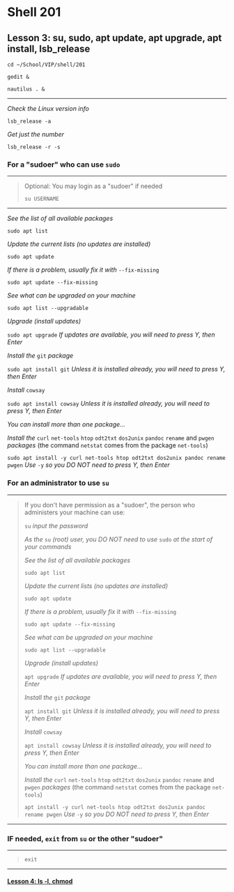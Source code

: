 # Shell 201
## Lesson 3: su, sudo, apt update, apt upgrade, apt install, lsb_release

`cd ~/School/VIP/shell/201`

`gedit &`

`nautilus . &`

___

*Check the Linux version info*

`lsb_release -a`

*Get just the number*

`lsb_release -r -s`

### For a "sudoer" who can use `sudo`
>
___
> Optional: You may login as a "sudoer" if needed
>
> `su USERNAME`
>
___

*See the list of all available packages*

`sudo apt list`

*Update the current lists (no updates are installed)*

`sudo apt update`

*If there is a problem, usually fix it with* `--fix-missing`

`sudo apt update --fix-missing`

*See what can be upgraded on your machine*

`sudo apt list --upgradable`

*Upgrade (install updates)*

`sudo apt upgrade` *If updates are available, you will need to press Y, then Enter*

*Install the* `git` *package*

`sudo apt install git` *Unless it is installed already, you will need to press Y, then Enter*

*Install* `cowsay`

`sudo apt install cowsay` *Unless it is installed already, you will need to press Y, then Enter*

*You can install more than one package...*

*Install the* `curl` `net-tools` `htop` `odt2txt` `dos2unix` `pandoc` `rename` and `pwgen` *packages* (the command `netstat` comes from the package `net-tools`)

`sudo apt install -y curl net-tools htop odt2txt dos2unix pandoc rename pwgen` *Use* `-y` *so you DO NOT need to press Y, then Enter*

### For an administrator to use `su`
>
___
> If you don't have permission as a "sudoer", the person who administers your machine can use:
>
> `su` *input the password*
>
> *As the* `su` *(root) user, you DO NOT need to use* `sudo` *at the start of your commands*
>
> *See the list of all available packages*
>
> `sudo apt list`
>
> *Update the current lists (no updates are installed)*
>
> `sudo apt update`
>
> *If there is a problem, usually fix it with* `--fix-missing`
>
> `sudo apt update --fix-missing`
>
> *See what can be upgraded on your machine*
>
> `sudo apt list --upgradable`
>
> *Upgrade (install updates)*
>
> `apt upgrade` *If updates are available, you will need to press Y, then Enter*
>
> *Install the* `git` *package*
> 
> `apt install git` *Unless it is installed already, you will need to press Y, then Enter*
>
> *Install* `cowsay`
>
> `apt install cowsay` *Unless it is installed already, you will need to press Y, then Enter*
>
> *You can install more than one package...*
>
> *Install the* `curl` `net-tools` `htop` `odt2txt` `dos2unix` `pandoc` `rename` and `pwgen` *packages* (the command `netstat` comes from the package `net-tools`)
>
> `apt install -y curl net-tools htop odt2txt dos2unix pandoc rename pwgen` *Use* `-y` *so you DO NOT need to press Y, then Enter*
>
___

### IF needed, `exit` from `su` or the other "sudoer"
>
___
>
> `exit`
>
___

#### [Lesson 4: ls -l, chmod](https://github.com/inkVerb/vip/blob/master/201-shell/Lesson-04.md)
